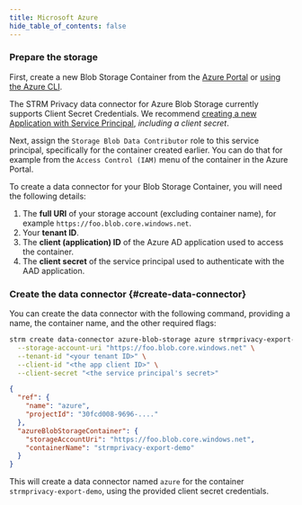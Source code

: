 ```yaml
---
title: Microsoft Azure
hide_table_of_contents: false
---
```


[service-principal]: https://docs.microsoft.com/en-us/azure/active-directory/develop/howto-create-service-principal-portal

### Prepare the storage

First, create a new Blob Storage Container from the [Azure Portal](https://portal.azure.com/)
or [using the Azure CLI](https://docs.microsoft.com/en-us/azure/storage/blobs/storage-quickstart-blobs-cli).

The STRM Privacy data connector for Azure Blob Storage currently supports Client Secret Credentials.
We recommend [creating a new Application with Service Principal][service-principal],
*including a client secret*.

Next, assign the `Storage Blob Data Contributor` role to this service principal, specifically for
the container created earlier. You can do that for example from the `Access Control (IAM)` menu 
of the container in the Azure Portal.

To create a data connector for your Blob Storage Container, you will need the following details:

1. The **full URI** of your storage account (excluding container name), for example `https://foo.blob.core.windows.net`.
2. Your **tenant ID**.
3. The **client (application) ID** of the Azure AD application used to access the container.
4. The **client secret** of the service principal used to authenticate with the AAD application.

### Create the data connector {#create-data-connector}

You can create the data connector with the following command, providing a name, the
container name, and the other required flags:

```bash
strm create data-connector azure-blob-storage azure strmprivacy-export-demo \
  --storage-account-uri "https://foo.blob.core.windows.net" \
  --tenant-id "<your tenant ID>" \
  --client-id "<the app client ID>" \
  --client-secret "<the service principal's secret>"
```

```json
{
  "ref": {
    "name": "azure",
    "projectId": "30fcd008-9696-...."
  },
  "azureBlobStorageContainer": {
    "storageAccountUri": "https://foo.blob.core.windows.net",
    "containerName": "strmprivacy-export-demo"
  }
}
```

This will create a data connector named `azure` for the container `strmprivacy-export-demo`,
using the provided client secret credentials.


